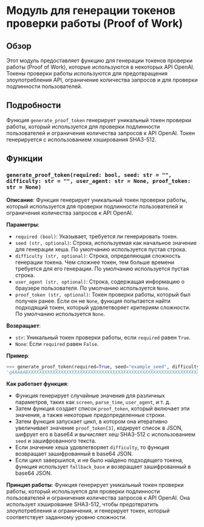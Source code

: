 # Модуль для генерации токенов проверки работы (Proof of Work)
## Обзор
Этот модуль предоставляет функцию для генерации токенов проверки работы (Proof of Work), которые используются в некоторых API OpenAI. Токены проверки работы используются для предотвращения злоупотребления API, ограничение количества запросов и для проверки подлинности пользователей.

## Подробности
Функция `generate_proof_token` генерирует уникальный токен проверки работы, который используется для проверки подлинности пользователей и ограничения количества запросов к API OpenAI. Токен генерируется с использованием хэширования SHA3-512.

## Функции
### `generate_proof_token(required: bool, seed: str = "", difficulty: str = "", user_agent: str = None, proof_token: str = None)`

**Описание**: Функция генерирует уникальный токен проверки работы, который используется для проверки подлинности пользователей и ограничения количества запросов к API OpenAI.

**Параметры**:
- `required (bool)`: Указывает, требуется ли генерировать токен.
- `seed (str, optional)`: Строка, используемая как начальное значение для генерации хеша. По умолчанию используется пустая строка.
- `difficulty (str, optional)`: Строка, определяющая сложность генерации токена. Чем сложнее токен, тем больше времени требуется для его генерации. По умолчанию используется пустая строка.
- `user_agent (str, optional)`: Строка, содержащая информацию о браузере пользователя. По умолчанию используется `None`.
- `proof_token (str, optional)`:  Токен проверки работы, который был получен ранее. Если он не `None`, функция попытается найти подходящий токен, который удовлетворяет критериям сложности. По умолчанию используется `None`.

**Возвращает**:
- `str`: Уникальный токен проверки работы, если `required` равен `True`.
- `None`: Если `required` равен `False`.

**Пример**:
```python
>>> generate_proof_token(required=True, seed="example_seed", difficulty="0000")
'gAAAAABXXXXXXXXXXXXXXXXXXXXXXXXXXXXXXXXXXXXXXXXXXXXXXXXXXXXXXXXXXXXXXXX'
```

**Как работает функция**:
- Функция генерирует случайные значения для различных параметров, таких как `screen`, `parse_time`, `user_agent`, и т. д.
- Затем функция создает список `proof_token`, который включает эти значения, а также некоторые предопределенные строки.
- Затем функция запускает цикл, в котором она итеративно увеличивает значение `proof_token[3]`, кодирует список в JSON, шифрует его в base64 и вычисляет хеш SHA3-512 с использованием `seed` и зашифрованного текста.
- Если значение хеша удовлетворяет `difficulty`, то функция возвращает зашифрованный в base64 JSON.
- Если цикл завершился, и не было найдено подходящего токена, функция использует `fallback_base` и возвращает зашифрованный в base64 JSON.

**Принцип работы**:
Функция генерирует уникальный токен проверки работы, который используется для проверки подлинности пользователей и ограничения количества запросов к API OpenAI.  Она  использует хэширование SHA3-512, чтобы  предотвратить злоупотребления и ограничения, и генерирует токен, который соответствует заданному уровню сложности.